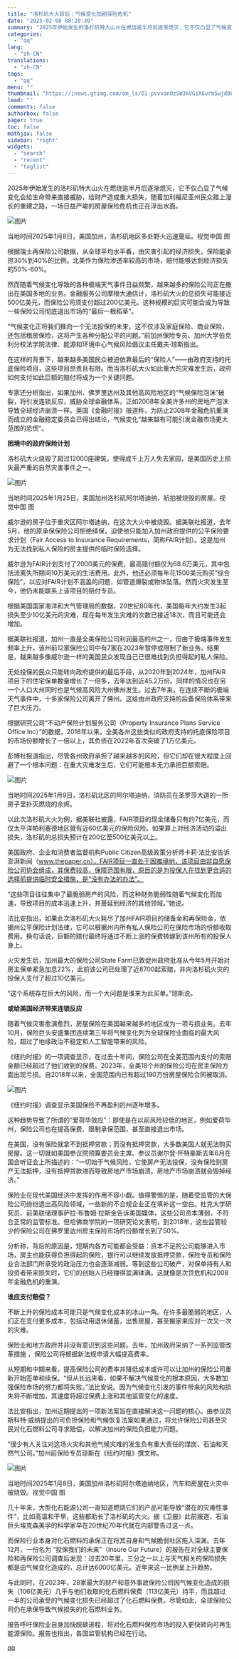 ```yaml
---
title: "洛杉矶大火背后：气候变化加剧保险危机"
date: "2025-02-08 08:20:30"
summary: "2025年伊始发生的洛杉矶特大山火在燃烧逾半月后逐渐熄灭，它不仅凸显了气候变化会给生命带来直接威胁，..."
categories:
  - "qq"
lang:
  - "zh-CN"
translations:
  - "zh-CN"
tags:
  - "qq"
menu: ""
thumbnail: "https://inews.gtimg.com/om_ls/O1-pvvvanOzSW3kVGiX6vrb5wjd0bOsJmK_9Brv72bCTsAA_640360/0"
lead: ""
comments: false
authorbox: false
pager: true
toc: false
mathjax: false
sidebar: "right"
widgets:
  - "search"
  - "recent"
  - "taglist"
---
```


2025年伊始发生的洛杉矶特大山火在燃烧逾半月后逐渐熄灭，它不仅凸显了气候变化会给生命带来直接威胁，给财产造成重大损失，随着加利福尼亚州民众踏上漫长的重建之路，一场日益严峻的房屋保险危机也正在浮出水面。

![图片](https://inews.gtimg.com/om_bt/ObDdNhMN4uIHfw94hDHcsDeJCoHIDzDZZumr8FQuCwCVMAA/641)

当地时间2025年1月8日，美国加州，洛杉矶地区多处野火迅速蔓延。视觉中国 图

根据瑞士再保险公司数据，从全球平均水平看，由灾害引起的经济损失，保险能承担30%到40%的比例。北美作为保险渗透率较高的市场，赔付能够达到经济损失的50%-60%。

然而随着气候变化导致的各种极端天气事件日益频繁，越来越多的保险公司正在撤出在美国多地的业务。金融服务公司摩根大通估计，洛杉矶大火的总损失可能接近500亿美元，而保险公司须支付超过200亿美元。这种规模的巨灾可能会成为导致一些保险公司彻底退出市场的“最后一根稻草”。

“气候变化正将我们推向一个无法投保的未来，这不仅涉及家庭保险、商业保险，还包括租房保险，这将产生各种分配公平的问题。”前加州保险专员、加州大学伯克利分校法学院法律、能源和环境中心气候风险倡议主任戴夫·琼斯指出。

在这样的背景下，越来越多美国民众被迫依靠最后的“保险人”——由政府支持的托底保险项目，这些项目昂贵且有限。而当洛杉矶大火如此重大的灾难发生后，政府如何支付如此巨额的赔付将成为一个关键问题。

专家还分析指出，如果加州、佛罗里达州及其他高风险地区的“气候保险泡沫”破裂，将引发连锁反应，威胁全球金融体系，正如2008年全美许多州的房地产泡沫导致全球经济崩溃一样。英国《金融时报》报道称，为防止2008年金融危机重演而成立的金融稳定委员会已得出结论，气候变化“越来越有可能引发金融市场更大范围的恐慌”。

**困境中的政府保险计划**

洛杉矶大火烧毁了超过12000座建筑，使得成千上万人失去家园，是美国历史上损失最严重的自然灾害事件之一。

![图片](https://inews.gtimg.com/om_bt/OBKdyNKM06bz_5vV4hMLSpjoN44-9JzsuLWOOK5uG4zAkAA/641)

当地时间2025年1月25日，美国加州洛杉矶阿尔塔迪纳，航拍被烧毁的房屋。视觉中国 图

威尔逊的房子位于重灾区阿尔塔迪纳，在这次大火中被烧毁。据美联社报道，去年5月，他的原承保保险公司拒绝续保，迫使他只能加入加州政府提供的公平保险要求计划（Fair Access to Insurance Requirements，简称FAIR计划）。这是加州为无法找到私人保险的房主提供的临时保险选择。

威尔逊为FAIR计划支付了2000美元的保费，最高赔付额仅为68.6万美元，其中包括流离失所期间10万美元的生活费用。此外，他还必须每年花1500美元购买“综合保险”，以应对FAIR计划不涵盖的问题，如管道爆裂或物体坠落。然而火灾发生至今，他仍未能联系上该项目的赔付专员。

根据美国国家海洋和大气管理局的数据，20世纪80年代，美国每年大约发生3起损失至少10亿美元的灾难，现在每年发生灾难的次数已接近18次，而且可能还会增加。

据美联社报道，加州一直是全美保险公司利润最高的州之一，但由于极端事件发生频率上升，该州前12家保险公司中有7家在2023年暂停或限制了新业务。结果是，越来越多像威尔逊一样的美国民众发现自己已很难找到负担得起的私人保险。

无处投保的民众只能转向政府提供的最后手段，从2020年到2024年，加州FAIR项目下的住宅保单数量增长了一倍多，去年达到近45.2万份。同样的情况也在另一个人口大州同时也是气候高风险大州佛州发生。过去7年来，在连续不断的极端天气事件中，十多家保险公司离开了佛州。这给由州政府支持的后备保险体系带来了巨大压力。

根据研究公司“不动产保险计划服务公司（Property Insurance Plans Service Office Inc）”的数据，2018年以来，全美各州这些类似的政府支持的托底保险项目的市场份额增长了一倍以上，其负债在2022年首次突破了1万亿美元。

彭博社报道指出，尽管各州政府承担了越来越多的风险，但它们却在很大程度上回避了一个根本问题：在重大灾难发生后，它们可能根本无力承担巨额索赔。

![图片](https://inews.gtimg.com/om_bt/O_HWfYR56zH1C05U16OZg0Q88ZDi7wCrbozevBjWXBfRMAA/641)

当地时间2025年1月9日，洛杉矶北区的阿尔塔迪纳，消防员在圣罗莎大道的一所房子里扑灭燃烧的余烬。

以此次洛杉矶大火为例，据美联社披露，FAIR项目的现金储备只有约7亿美元，而仅太平洋帕利塞德地区就有近60亿美元的保险风险。如果算上对经济活动的溢出损失，洛杉矶的总损失预计在200亿至500亿美元以上。

美国政府、企业和消费者监督机构Public Citizen高级政策分析师卡莉·法比安告诉澎湃新闻（www.thepaper.cn），FAIR项目一直处于困难境地，该项目由非自愿保险公司协会组成，其保费较高，保障范围有限，原目的是为投保人在找到更合适的选择前提供临时安全措施，是“没有办法的办法”。

“这些项目往往集中了最脆弱房产的风险，而这种财务脆弱性随着气候变化而加速，导致项目的成本迅速上升，并蔓延到经济的其他领域。”她说。

法比安指出，如果此次洛杉矶大火耗尽了加州FAIR项目的储备金和再保险金，依据州公平保险计划法律，它可以根据州内所有私人保险公司在保险市场的份额收取费用。换句话说，巨额的赔付最终将通过不断上涨的保费转嫁到该州所有的投保人身上。

火灾发生后，加州最大的保险公司State Farm已敦促州政府批准从今年5月开始对房主保单紧急加息22%，此前该公司已处理了近8700起索赔，并向洛杉矶火灾的投保人支付了超过10亿美元。

“这个系统存在巨大的风险，而一个大问题是谁来为此买单。”琼斯说。

**或给美国经济带来连锁反应**

随着气候灾害愈演愈烈，房屋保险在美国越来越多的地区成为一项亏损业务。去年10月，保险巨头安盛集团连续第三年将气候变化列为全球保险业面临的最大风险，超过了地缘政治不稳定和人工智能带来的风险。

《纽约时报》的一项调查显示，在过去十年间，保险公司在全美范围内支付的索赔金额已经超过了他们收到的保费。2023年，全美18个州的保险公司在房主保险方面出现亏损。自2018年以来，全国范围内已有超过190万份房屋保险合同被取消。

![图片](https://inews.gtimg.com/om_bt/OFUj3LTv_-uU_rl7nF-31FIfGcN-PW0hXfiF8D4e0hRkcAA/641)

《纽约时报》调查显示美国保险不再盈利的州逐年增多。

这种趋势导致了所谓的“爱荷华效应”：即使是在以前风险较低的地区，例如爱荷华州，保险公司也在提高保费、限制承保范围，甚至直接退出市场。

在美国，没有保险就拿不到抵押贷款；而没有抵押贷款，大多数美国人就无法购买房屋。这一切就如美国参议院预算委员会主席、参议员谢尔登·怀特豪斯去年6月在国会听证会上所描述的：“一切始于气候风险，它使房产无法投保，没有保险则房产无法抵押，没有抵押贷款进而导致房地产市场崩溃。房地产市场崩溃就会毁掉经济。”

保险业在现代美国经济中发挥的作用不容小觑。值得警惕的是，随着受监管的大保险公司纷纷退出高风险领域，一些新的不合规企业正在填补这一空白。杜克大学研究员、前美联储理事萨拉·布鲁姆·拉斯金告诉美国媒体，这些公司资本薄弱，不符合正常的监管标准。但哈佛商学院的一项研究论文表明，到2018年，这些监管较少的保险公司在佛罗里达州房主保险市场的份额增长到了50%。

分析称，背后的原因是，短期内各方可能都会受益：资本不足的公司能够进入市场，房主也能获得负担得起的保险，银行可以继续发放抵押贷款，保险专员和保险业合法部门所承受的政治压力也会逐渐减弱。等到这些公司破产，对保单持有人和投资者带来损失时，它们的创始人已经赚得盆满钵满。这就像是次贷危机和2008年金融危机的重演。

**谁应支付赔偿？**

不断上升的保险成本可能只是气候变化成本的冰山一角。在许多最脆弱的地区，人们正在支付更多成本，包括动用退休储蓄，出售房屋，甚至搬家来应对一次又一次的灾难。

保险业和地方政府并非没有意识到这些问题。去年，加州政府采纳了一系列监管改革措施 ，保险公司将根据新法规申请大幅提高费率。

从短期和中期来看，提高保险公司的费率并降低成本或许可以让加州的保险公司重新开始签单和续保。“但从长远来看，如果不解决气候变化的根本原因，大多数加强保险市场的努力都将失败。”法比安说。因为气候变化引发的事件带来的风险和损失将不断增加，其速度将超过保费上涨和其他监管变化的速度。

法比安指出，加州近期提出的一项新法案旨在直接解决这一问题的核心。由参议员斯科特·威纳提出的可负担保险和气候恢复法案如果通过，将允许保险公司甚至灾民对化石燃料公司寻求赔偿，以解决加州的保险负担能力问题。

“很少有人关注对这场火灾和其他气候灾难的发生负有重大责任的煤炭、石油和天然气公司。”加州前保险专员琼斯在《纽约时报》撰文称。

![图片](https://inews.gtimg.com/om_bt/Of0YZwLV_Vx1tivmz5Imxw-uXS4GHDr8hhIptJ5QbgWEwAA/641)

当地时间2025年1月8日，美国加州洛杉矶阿尔塔迪纳地区，汽车和房屋在火灾中被烧毁。视觉中国 图

几十年来，大型化石能源公司一直知道燃烧它们的产品可能导致“潜在的灾难性事件”，比如高温和干旱，这些都助长了洛杉矶的大火。据《卫报》此前报道，石油巨头埃克森美孚的科学家早在20世纪70年代就在内部警告过这一点。

而保险行业本身对化石燃料的承保正在将其自身和气候脆弱社区拖入深渊。去年12月，一份名为 “投保我们的未来”（Insure Our Future）的报告在对全球主要保险和再保险公司调查后发现：过去20年里，三分之一以上与天气相关的保险损失都是由气候变化造成的，总计达6000亿美元。近年来这一比例呈上升趋势。

与此同时，在2023年，28家最大的财产和意外事故保险公司因气候变化造成的损失（106亿美元）几乎与他们收取的化石燃料保费（113亿美元）持平，而且超过一半的公司承受的气候变化损失已经超过了化石燃料保费。尽管如此，全球保险公司仍在承保导致气候损失的化石燃料业务。

报告呼吁保险业自身加快脱碳进程，将对化石燃料保险市场的投入更快转向可再生能源保险。报告也指出，各国监管机构已经在行动。

[qq](https://new.qq.com/rain/a/20250208A01IN600)
